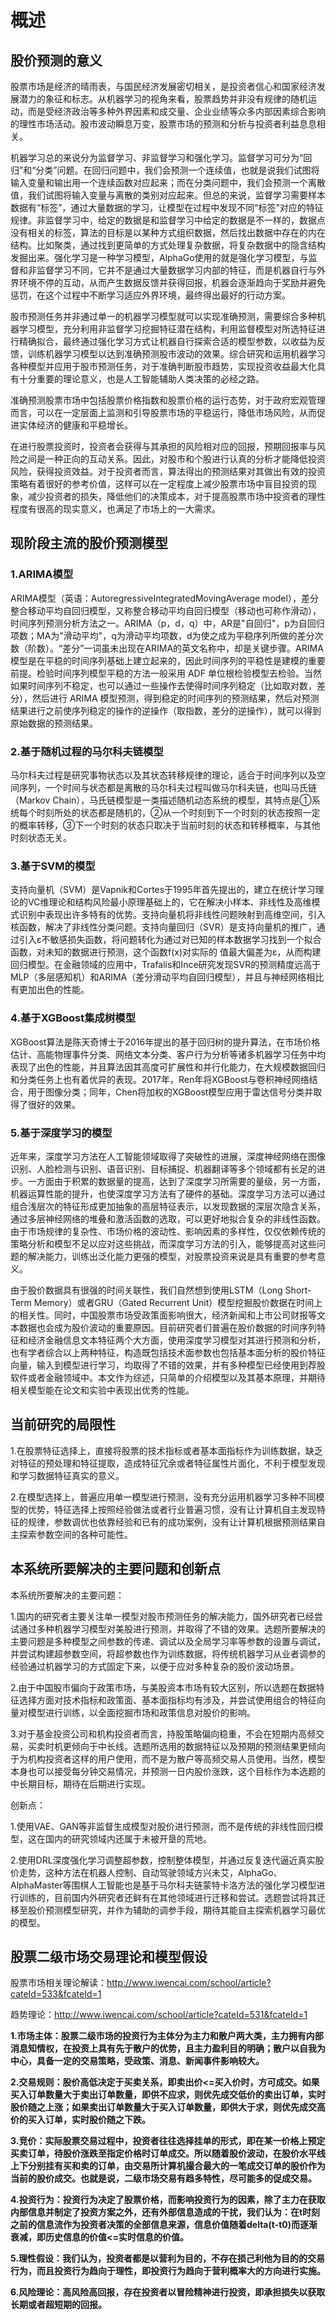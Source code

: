 
# 概述

## 股价预测的意义


股票市场是经济的晴雨表，与国民经济发展密切相关，是投资者信心和国家经济发展潜力的象征和标志。从机器学习的视角来看，股票趋势并非没有规律的随机运动，而是受经济政治等多种外界因素和成交量、企业业绩等众多内部因素综合影响的理性市场活动。股市波动瞬息万变，股票市场的预测和分析与投资者利益息息相关。

机器学习总的来说分为监督学习、非监督学习和强化学习。监督学习可分为“回归”和“分类”问题。在回归问题中，我们会预测一个连续值，也就是说我们试图将输入变量和输出用一个连续函数对应起来；而在分类问题中，我们会预测一个离散值，我们试图将输入变量与离散的类别对应起来。但总的来说，监督学习需要样本数据有“标签”，通过大量数据的学习，让模型在过程中发现不同“标签”对应的特征规律。非监督学习中，给定的数据是和监督学习中给定的数据是不一样的，数据点没有相关的标签，算法的目标是以某种方式组织数据，然后找出数据中存在的内在结构。比如聚类，通过找到更简单的方式处理复杂数据，将复杂数据中的隐含结构发掘出来。强化学习是一种学习模型，AlphaGo使用的就是强化学习模型，与监督和非监督学习不同，它并不是通过大量数据学习内部的特征，而是机器自行与外界环境不停的互动，从而产生数据反馈并获得回报，机器会逐渐趋向于奖励并避免惩罚，在这个过程中不断学习适应外界环境，最终得出最好的行动方案。

股市预测任务并非通过单一的机器学习模型就可以实现准确预测，需要综合多种机器学习模型，充分利用非监督学习挖掘特征潜在结构，利用监督模型对所选特征进行精确拟合，最终通过强化学习方式让机器自行探索合适的模型参数，以收益为反馈，训练机器学习模型以达到准确预测股市波动的效果。综合研究和运用机器学习各种模型并应用于股市预测任务，对于准确判断股市趋势，实现投资收益最大化具有十分重要的理论意义，也是人工智能辅助人类决策的必经之路。

准确预测股票市场中包括股票价格指数和股票价格的运行态势，对于政府宏观管理而言，可以在一定层面上监测和引导股票市场的平稳运行，降低市场风险，从而促进实体经济的健康和平稳增长。

在进行股票投资时，投资者会获得与其承担的风险相对应的回报，预期回报率与风险之间是一种正向的互动关系。因此，对股市和个股进行认真的分析才能降低投资风险，获得投资效益。对于投资者而言，算法得出的预测结果对其做出有效的投资策略有着很好的参考价值，这样可以在一定程度上减少股票市场中盲目投资的现象，减少投资者的损失，降低他们的决策成本，对于提高股票市场中投资者的理性程度有很高的现实意义，也满足了市场上的一大需求。



## 现阶段主流的股价预测模型

### 1.ARIMA模型

ARIMA模型（英语：AutoregressiveIntegratedMovingAverage model），差分整合移动平均自回归模型，又称整合移动平均自回归模型（移动也可称作滑动），时间序列预测分析方法之一。ARIMA（p，d，q）中，AR是"自回归"，p为自回归项数；MA为"滑动平均"，q为滑动平均项数，d为使之成为平稳序列所做的差分次数（阶数）。“差分”一词虽未出现在ARIMA的英文名称中，却是关键步骤。ARIMA 模型是在平稳的时间序列基础上建立起来的，因此时间序列的平稳性是建模的重要前提。检验时间序列模型平稳的方法一般采用 ADF 单位根检验模型去检验。当然如果时间序列不稳定，也可以通过一些操作去使得时间序列稳定（比如取对数，差分），然后进行 ARIMA 模型预测，得到稳定的时间序列的预测结果，然后对预测结果进行之前使序列稳定的操作的逆操作（取指数，差分的逆操作），就可以得到原始数据的预测结果。



### 2.基于随机过程的马尔科夫链模型

马尔科夫过程是研究事物状态以及其状态转移规律的理论，适合于时间序列以及空间序列，一个时间与状态都是离散的马尔科夫过程叫做马尔科夫链，也叫马氏链（Markov Chain），马氏链模型是一类描述随机动态系统的模型，其特点是①系统每个时刻所处的状态都是随机的，②从一个时刻到下一个时刻的状态按照一定的概率转移，③下一个时刻的状态只取决于当前时刻的状态和转移概率，与其他时刻状态无关。

### 3.基于SVM的模型

支持向量机（SVM）是Vapnik和Cortes于1995年首先提出的，建立在统计学习理论的VC维理论和结构风险最小原理基础上的，它在解决小样本、非线性及高维模式识别中表现出许多特有的优势。支持向量机将非线性问题映射到高维空间，引入核函数，解决了非线性分类问题。支持向量回归（SVR）是支持向量机的推广，通过引入ε不敏感损失函数，将问题转化为通过对已知的样本数据学习找到一个拟合函数，对未知的数据进行预测，这个函数f(x)对实际的 值最大偏差为ε，从而构建回归模型。在金融领域的应用中，Trafalis和Ince研究发现SVR的预测精度远高于MLP（多层感知机）和ARIMA（差分滑动平均自回归模型），并且与神经网络相比有更加出色的性能。


### 4.基于XGBoost集成树模型

XGBoost算法是陈天奇博士于2016年提出的基于回归树的提升算法，在市场价格估计、高能物理事件分类、网络文本分类、客户行为分析等诸多机器学习任务中均表现了出色的性能，并且算法因其高度可扩展性和并行化能力，在大规模数据回归和分类任务上也有着优异的表现。2017年，Ren年将XGBoost与卷积神经网络结合，用于图像分类；同年，Chen将加权的XGBoost模型应用于雷达信号分类并取得了很好的效果。


### 5.基于深度学习的模型

近年来，深度学习方法在人工智能领域取得了突破性的进展，深度神经网络在图像识别、人脸检测与识别、语音识别、目标捕捉、机器翻译等多个领域都有长足的进步。一方面由于积累的数据量的提高，达到了深度学习所需要的量级，另一方面，机器运算性能的提升，也使深度学习方法有了硬件的基础。深度学习方法可以通过组合浅层次的特征形成更加抽象的高层特征表示，以发现数据的深层次隐含关系，通过多层神经网络的堆叠和激活函数的选取，可以更好地拟合复杂的非线性函数。由于市场规律的复杂性、市场价格的波动性、影响因素的多样性，仅仅依赖传统的策略分析和模型不足以应对这些挑战，而深度学习方法的引入，能够提高对这些问题的解决能力，训练出泛化能力更强的模型，对股票投资来说是具有重要的参考意义。

由于股价数据具有很强的时间关联性，我们自然想到使用LSTM（Long Short-Term Memory）或者GRU（Gated Recurrent Unit）模型挖掘股价数据在时间上的相关性。同时，中国股票市场受政策面影响很大，经济新闻和上市公司财报等文本数据也会成为股价波动的重要原因。目前研究者们普遍在股价数据的时间序列特征和经济金融信息文本特征两个大方面，使用深度学习模型对其进行预测和分析，也有学者综合以上两种特征，构造既包括技术面参数也包括基本面分析的股价特征向量，输入到模型进行学习，均取得了不错的效果，并有多种模型已经使用到荐股软件或者金融领域中。本文作为综述，只简单的介绍模型以及其基本原理，并期待相关模型能在论文和实验中表现出优秀的性能。


## 当前研究的局限性

1.在股票特征选择上，直接将股票的技术指标或者基本面指标作为训练数据，缺乏对特征的预处理和特征提取，造成特征冗余或者特征属性片面化，不利于模型发现和学习数据特征真实的意义。

2.在模型选择上，普遍应用单一模型进行预测，没有充分运用机器学习多种不同模型的优势，特征选择上按照经验做法或者行业普遍习惯，没有让计算机自主发现特征的规律，参数调优也依靠经验和已有的成功案例，没有让计算机根据预测结果自主探索参数空间的各种可能性。


## 本系统所要解决的主要问题和创新点

本系统所要解决的主要问题：

1.国内的研究者主要关注单一模型对股市预测任务的解决能力，国外研究者已经尝试通过多种机器学习模型对美股进行预测，并取得了不错的效果。选题所要解决的主要问题是多种模型之间参数的传递、调试以及全局学习率等参数的设置与调试，并尝试构建超参数空间，将超参数也作为训练数据，将传统机器学习从业者调参的经验通过机器学习的方式固定下来，以便于应对多种复杂的股价波动场景。

2.由于中国股市偏向于政策市场，与美股资本市场有较大区别，所以选题在数据特征选择方面对技术指标和政策面、基本面指标均有涉及，并尝试使用组合的特征向量对模型进行训练，以全面挖掘市场和政策信息对股价的影响。

3.对于基金投资公司和机构投资者而言，持股策略偏向稳重，不会在短期内高频交易，买卖时机更倾向于中长线。选题所选用的数据特征以及预期的预测结果更倾向于为机构投资者这样的用户使用，而不是为散户等高频交易人员使用。当然，模型本身也可以接受每分钟交易情况，并预测一日内股价涨跌，这个目标作为本选题的中长期目标，期待在后期进行实现。

创新点：

1.使用VAE、GAN等非监督生成模型对股价进行预测，而不是传统的非线性回归模型，这在国内的研究领域内还属于未被开垦的荒地。

2.使用DRL深度强化学习调整超参数，控制整体模型，并通过反复迭代逼近真实股价走势，这种方法在机器人控制、自动驾驶领域方兴未艾，AlphaGo、AlphaMaster等围棋人工智能也是基于马尔科夫链蒙特卡洛方法的强化学习模型进行训练的，目前国内外研究者还鲜有在其他领域进行迁移和尝试。选题尝试将其迁移至股价预测模型研究，并作为辅助的调参手段，期待其能自主探索机器学习最优的模型。

## 股票二级市场交易理论和模型假设

股票市场相关理论解读：http://www.iwencai.com/school/article?cateId=533&fcateId=1

趋势理论：http://www.iwencai.com/school/article?cateId=531&fcateId=1


**1.市场主体：股票二级市场的投资行为主体分为主力和散户两大类，主力拥有内部消息知情权，在投资上具有先于散户的优势，且主力盈利目的明确；散户以自我为中心，具备一定的交易策略，受政策、消息、新闻事件影响较大。**

**2.交易规则：股价高低决定于买卖关系，即卖出价<=买入价时，方可成交。如果买入订单数量大于卖出订单数量，即供不应求，则优先成交低价的卖出订单，实时股价随之上涨；如果卖出订单数量大于买入订单数量，即供大于求，则优先成交高价的买入订单，实时股价随之下跌。**

**3.竞价：实际股票交易过程中，投资者往往选择挂单的形式，即在某一价格上预定买卖订单，待股价涨跌至指定价格时订单成交。所以随着股价波动，在股价水平线上下分别挂有买和卖的订单，由交易所计算机撮合最大的一笔成交订单的股价作为当前的股价成交。也就是说，二级市场交易有趋多特性，尽可能多的促成交易。**

**4.投资行为：投资行为决定了股票价格，而影响投资行为的因素，除了主力在获取内部信息并制定了投资方案之外，还有外部信息造成的干扰，我们认为：在t时刻之前的信息流作为投资者决策的全部信息来源，信息价值随着delta(t-t0)而逐渐衰减，即历史信息的价值<=实时信息的价值。**

**5.理性假设：我们认为，投资者都是以营利为目的，不存在损己利他为目的的交易行为，而且投资行为趋向于理性，即投资行为趋向于营利概率大的方向进行实施。**

**6.风险理论：高风险高回报，存在投资者以冒险精神进行投资，即承担损失以获取长期或者超短期的回报。**

